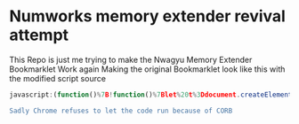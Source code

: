 # Numworks memory extender revival attempt

This Repo is just me trying to make the Nwagyu Memory Extender Bookmarklet Work again
Making the original Bookmarklet look like this with the modified script source
```js
javascript:(function()%7B!function()%7Blet%20t%3Ddocument.createElement(%22script%22)%3Bt.type%3D%22text%2Fjavascript%22%2Ct.src%3D%22https%3A%2F%2Fraw.githubusercontent.com%2Fbenchatondev%2Fnumworksmempatch%2Fmain%2Fnwagra.min.js%22%2Cdocument.head.appendChild(t)%7D()%3B%7D)()%3B```

Sadly Chrome refuses to let the code run because of CORB
